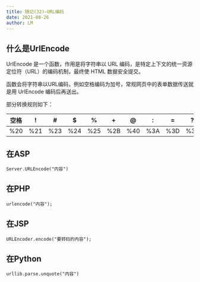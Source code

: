 ```yaml
---
title: 随记(32)—URL编码
date: 2021-08-26
author: LM
---
```


## 什么是UrlEncode

UrlEncode 是一个函数，作用是将字符串以 URL 编码，是特定上下文的统一资源定位符（URL）的编码机制，最终使 HTML 数据安全提交。

函数会将字符串以URL编码，例如空格编码为加号，常规网页中的表单数据传送就是用 UrlEncode 编码后再送出。

部分转换规则如下：

| 空格 | !    | #    | $    | %    | +    | @    | :    | =    | ?    |
| ---- | ---- | ---- | ---- | ---- | ---- | ---- | ---- | ---- | ---- |
| %20  | %21  | %23  | %24  | %25  | %2B  | %40  | %3A  | %3D  | %3F  |

## 在ASP

```
Server.URLEncode("内容")
```

## 在PHP

```
urlencode("内容");
```

## 在JSP

```
URLEncoder.encode("要转码的内容");
```

## 在Python

```
urllib.parse.unquote("内容")
```

